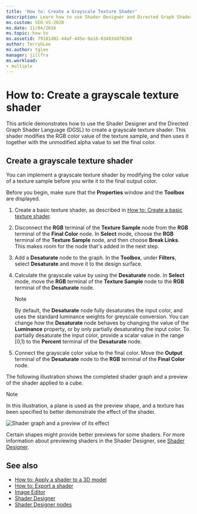 ```yaml
---
title: 'How to: Create a Grayscale Texture Shader'
description: Learn how to use Shader Designer and Directed Graph Shader Language to create a grayscale texture shader that modifies RGB color value of the texture sample.
ms.custom: SEO-VS-2020
ms.date: 11/04/2016
ms.topic: how-to
ms.assetid: 79181d81-44af-445e-9a18-03483dd70260
author: TerryGLee
ms.author: tglee
manager: jillfra
ms.workload:
- multiple
---
```

# How to: Create a grayscale texture shader

This article demonstrates how to use the Shader Designer and the Directed Graph Shader Language (DGSL) to create a grayscale texture shader. This shader modifies the RGB color value of the texture sample, and then uses it together with the unmodified alpha value to set the final color.

## Create a grayscale texture shader

You can implement a grayscale texture shader by modifying the color value of a texture sample before you write it to the final output color.

Before you begin, make sure that the **Properties** window and the **Toolbox** are displayed.

1. Create a basic texture shader, as described in [How to: Create a basic texture shader](../designers/how-to-create-a-basic-texture-shader.md).

2. Disconnect the **RGB** terminal of the **Texture Sample** node from the **RGB** terminal of the **Final Color** node. In **Select** mode, choose the **RGB** terminal of the **Texture Sample** node, and then choose **Break Links**. This makes room for the node that's added in the next step.

3. Add a **Desaturate** node to the graph. In the **Toolbox**, under **Filters**, select **Desaturate** and move it to the design surface.

4. Calculate the grayscale value by using the **Desaturate** node. In **Select** mode, move the **RGB** terminal of the **Texture Sample** node to the **RGB** terminal of the **Desaturate** node.

    > [!NOTE]
    > By default, the **Desaturate** node fully desaturates the input color, and uses the standard luminance weights for greyscale conversion. You can change how the **Desaturate** node behaves by changing the value of the **Luminance** property, or by only partially desaturating the input color. To partially desaturate the input color, provide a scalar value in the range [0,1) to the **Percent** terminal of the **Desaturate** node.

5. Connect the grayscale color value to the final color. Move the **Output** terminal of the **Desaturate** node to the **RGB** terminal of the **Final Color** node.

The following illustration shows the completed shader graph and a preview of the shader applied to a cube.

> [!NOTE]
> In this illustration, a plane is used as the preview shape, and a texture has been specified to better demonstrate the effect of the shader.

![Shader graph and a preview of its effect](../designers/media/digit-grayscale-effect.png)

Certain shapes might provide better previews for some shaders. For more information about previewing shaders in the Shader Designer, see [Shader Designer](../designers/shader-designer.md).

## See also

- [How to: Apply a shader to a 3D model](../designers/how-to-apply-a-shader-to-a-3-d-model.md)
- [How to: Export a shader](../designers/how-to-export-a-shader.md)
- [Image Editor](../designers/image-editor.md)
- [Shader Designer](../designers/shader-designer.md)
- [Shader Designer nodes](../designers/shader-designer-nodes.md)
